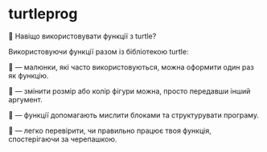 # turtleprog
🧩 Навіщо використовувати функції з turtle?

Використовуючи функції разом із бібліотекою turtle:

🔁 — малюнки, які часто використовуються, можна оформити один раз як функцію.

🎯 — змінити розмір або колір фігури можна, просто передавши інший аргумент.

🧠 — функції допомагають мислити блоками та структурувати програму.

👀 — легко перевірити, чи правильно працює твоя функція, спостерігаючи за черепашкою.
